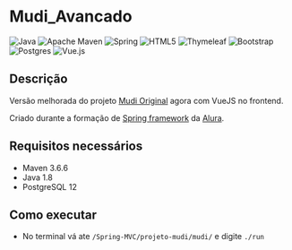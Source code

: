 # Mudi_Avancado
![Java](https://img.shields.io/badge/java-%23ED8B00.svg?style=for-the-badge&logo=java&logoColor=white)
![Apache Maven](https://img.shields.io/badge/Apache%20Maven-C71A36?style=for-the-badge&logo=Apache%20Maven&logoColor=white)
![Spring](https://img.shields.io/badge/spring-%236DB33F.svg?style=for-the-badge&logo=spring&logoColor=white)
![HTML5](https://img.shields.io/badge/html5-%23E34F26.svg?style=for-the-badge&logo=html5&logoColor=white)
![Thymeleaf](https://img.shields.io/badge/Thymeleaf-%23005C0F.svg?style=for-the-badge&logo=Thymeleaf&logoColor=white)
![Bootstrap](https://img.shields.io/badge/bootstrap-%23563D7C.svg?style=for-the-badge&logo=bootstrap&logoColor=white)
![Postgres](https://img.shields.io/badge/postgres-%23316192.svg?style=for-the-badge&logo=postgresql&logoColor=white)
![Vue.js](https://img.shields.io/badge/vuejs-%2335495e.svg?style=for-the-badge&logo=vuedotjs&logoColor=%234FC08D)

## Descrição 
Versão melhorada do projeto [Mudi Original](https://github.com/PedroVCorsino/Mudi_Original/edit/main/README.md "Go to Mudi_Original Repository") agora com VueJS no frontend.

Criado durante a formação de [Spring framework](https://github.com/PedroVCorsino/Alura-Spring-Framework "Go to Alura-Spring-Framework Repository") da [Alura](https://www.alura.com.br/ "Go to Alura").

## Requisitos necessários
- Maven 3.6.6 
- Java 1.8
- PostgreSQL 12

## Como executar
- No terminal vá ate ```/Spring-MVC/projeto-mudi/mudi/``` e digite ```./run```  
